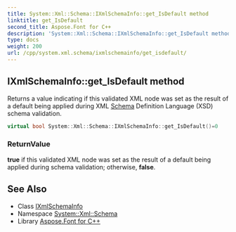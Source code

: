 ```yaml
---
title: System::Xml::Schema::IXmlSchemaInfo::get_IsDefault method
linktitle: get_IsDefault
second_title: Aspose.Font for C++
description: 'System::Xml::Schema::IXmlSchemaInfo::get_IsDefault method. Returns a value indicating if this validated XML node was set as the result of a default being applied during XML Schema Definition Language (XSD) schema validation in C++.'
type: docs
weight: 200
url: /cpp/system.xml.schema/ixmlschemainfo/get_isdefault/
---
```

## IXmlSchemaInfo::get_IsDefault method


Returns a value indicating if this validated XML node was set as the result of a default being applied during XML [Schema](../../) Definition Language (XSD) schema validation.

```cpp
virtual bool System::Xml::Schema::IXmlSchemaInfo::get_IsDefault()=0
```


### ReturnValue

**true** if this validated XML node was set as the result of a default being applied during schema validation; otherwise, **false**.

## See Also

* Class [IXmlSchemaInfo](../)
* Namespace [System::Xml::Schema](../../)
* Library [Aspose.Font for C++](../../../)
